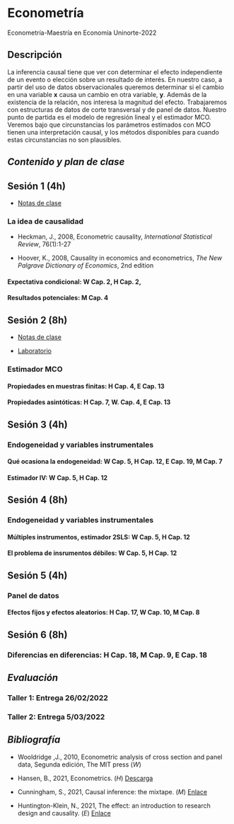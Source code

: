 # Econometría

Econometría-Maestría en Economía Uninorte-2022

## Descripción

La inferencia causal tiene que ver con determinar el efecto independiente de un evento o elección sobre un resultado de interés. En nuestro caso, a partir del uso de datos observacionales queremos determinar si el cambio en una variable **x** causa un cambio en otra variable, **y**. Además de la existencia de la relación, nos interesa la magnitud del efecto. Trabajaremos con estructuras de datos de corte transversal y de panel de datos. Nuestro punto de partida es el modelo de regresión lineal y el estimador MCO. Veremos bajo que circunstancias los parámetros estimados con MCO tienen una interpretación causal, y los métodos disponibles para cuando estas circunstancias no son plausibles.

## *Contenido y plan de clase*

## Sesión 1 (4h)

- [Notas de clase](https://raw.githack.com/andvarga-eco/Econometria_MsC/main/Notas%20de%20clase/01-causal.html)

### La idea de causalidad

- Heckman, J., 2008, Econometric causality, *International Statistical Review*, 76(1):1-27

- Hoover, K., 2008, Causality in economics and econometrics, *The New Palgrave Dictionary of Economics*, 2nd edition

#### Expectativa condicional: W Cap. 2, H Cap. 2, 

#### Resultados potenciales: M Cap. 4

## Sesión 2 (8h)

- [Notas de clase](https://raw.githack.com/andvarga-eco/Econometria_MsC/main/Notas%20de%20clase/02-mco_prop.html)

- [Laboratorio](https://raw.githack.com/andvarga-eco/Econometria_MsC/main/Notas%20de%20clase/01-lab_mco.html)

### Estimador MCO

#### Propiedades en muestras finitas: H Cap. 4, E Cap. 13

#### Propiedades asintóticas: H Cap. 7, W. Cap. 4, E Cap. 13

## Sesión 3 (4h)

### Endogeneidad y variables instrumentales

#### Qué ocasiona la endogeneidad: W Cap. 5, H Cap. 12, E Cap. 19, M Cap. 7

#### Estimador IV: W Cap. 5, H Cap. 12

## Sesión 4 (8h)

### Endogeneidad y variables instrumentales

#### Múltiples instrumentos, estimador 2SLS: W Cap. 5, H Cap. 12

#### El problema de insrumentos débiles: W Cap. 5, H Cap. 12

## Sesión 5 (4h)

### Panel de datos

#### Efectos fijos y efectos aleatorios: H Cap. 17, W Cap. 10, M Cap. 8

## Sesión 6 (8h)

### Diferencias en diferencias: H Cap. 18, M Cap. 9, E Cap. 18


## *Evaluación*

### Taller 1: Entrega 26/02/2022
### Taller 2: Entrega 5/03/2022


## *Bibliografía*

- Wooldridge ,J., 2010, Econometric analysis of cross section and panel data, Segunda edición, The MIT press (*W*)

- Hansen, B., 2021, Econometrics. (*H*) [Descarga](https://www.ssc.wisc.edu/~bhansen/econometrics/Econometrics.pdf)

- Cunningham, S., 2021, Causal inference: the mixtape. (*M*) [Enlace](https://mixtape.scunning.com/index.html)

- Huntington-Klein, N., 2021, The effect: an introduction to research design and causality. (*E*) [Enlace](https://theeffectbook.net/index.html)



